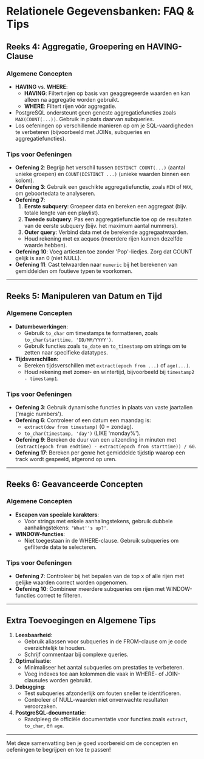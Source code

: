 
# Relationele Gegevensbanken: FAQ & Tips

## Reeks 4: Aggregatie, Groepering en HAVING-Clause

### Algemene Concepten
- **HAVING** vs. **WHERE**:
  - **HAVING**: Filtert rijen op basis van geaggregeerde waarden en kan alleen na aggregatie worden gebruikt.
  - **WHERE**: Filtert rijen vóór aggregatie.
- PostgreSQL ondersteunt geen geneste aggregatiefuncties zoals `MAX(COUNT(...))`. Gebruik in plaats daarvan subqueries.
- Los oefeningen op verschillende manieren op om je SQL-vaardigheden te verbeteren (bijvoorbeeld met JOINs, subqueries en aggregatiefuncties).

### Tips voor Oefeningen
- **Oefening 2**: Begrijp het verschil tussen `DISTINCT COUNT(...)` (aantal unieke groepen) en `COUNT(DISTINCT ...)` (unieke waarden binnen een kolom).
- **Oefening 3**: Gebruik een geschikte aggregatiefunctie, zoals `MIN` of `MAX`, om geboortedata te analyseren.
- **Oefening 7**: 
  1. **Eerste subquery**: Groepeer data en bereken een aggregaat (bijv. totale lengte van een playlist).
  2. **Tweede subquery**: Pas een aggregatiefunctie toe op de resultaten van de eerste subquery (bijv. het maximum aantal nummers).
  3. **Outer query**: Verbind data met de berekende aggregaatwaarden.
  - Houd rekening met ex aequos (meerdere rijen kunnen dezelfde waarde hebben).
- **Oefening 10**: Voeg artiesten toe zonder 'Pop'-liedjes. Zorg dat COUNT gelijk is aan 0 (niet NULL).
- **Oefening 11**: Cast telwaarden naar `numeric` bij het berekenen van gemiddelden om foutieve typen te voorkomen.

---

## Reeks 5: Manipuleren van Datum en Tijd

### Algemene Concepten
- **Datumbewerkingen**:
  - Gebruik `to_char` om timestamps te formatteren, zoals `to_char(starttime, 'DD/MM/YYYY')`.
  - Gebruik functies zoals `to_date` en `to_timestamp` om strings om te zetten naar specifieke datatypes.
- **Tijdsverschillen**:
  - Bereken tijdsverschillen met `extract(epoch from ...)` of `age(...)`. 
  - Houd rekening met zomer- en wintertijd, bijvoorbeeld bij `timestamp2 - timestamp1`.

### Tips voor Oefeningen
- **Oefening 3**: Gebruik dynamische functies in plaats van vaste jaartallen ('magic numbers').
- **Oefening 6**: Controleer of een datum een maandag is:
  - `extract(dow from timestamp)` (0 = zondag).
  - `to_char(timestamp, 'day')` (LIKE 'monday%').
- **Oefening 9**: Bereken de duur van een uitzending in minuten met `(extract(epoch from endtime) - extract(epoch from starttime)) / 60`.
- **Oefening 17**: Bereken per genre het gemiddelde tijdstip waarop een track wordt gespeeld, afgerond op uren.

---

## Reeks 6: Geavanceerde Concepten

### Algemene Concepten
- **Escapen van speciale karakters**:
  - Voor strings met enkele aanhalingstekens, gebruik dubbele aanhalingstekens: `'What''s up?'`.
- **WINDOW-functies**:
  - Niet toegestaan in de WHERE-clause. Gebruik subqueries om gefilterde data te selecteren.

### Tips voor Oefeningen
- **Oefening 7**: Controleer bij het bepalen van de top x of alle rijen met gelijke waarden correct worden opgenomen.
- **Oefening 10**: Combineer meerdere subqueries om rijen met WINDOW-functies correct te filteren.

---

## Extra Toevoegingen en Algemene Tips

1. **Leesbaarheid**:
   - Gebruik aliassen voor subqueries in de FROM-clause om je code overzichtelijk te houden.
   - Schrijf commentaar bij complexe queries.
2. **Optimalisatie**:
   - Minimaliseer het aantal subqueries om prestaties te verbeteren.
   - Voeg indexes toe aan kolommen die vaak in WHERE- of JOIN-clausules worden gebruikt.
3. **Debugging**:
   - Test subqueries afzonderlijk om fouten sneller te identificeren.
   - Controleer of NULL-waarden niet onverwachte resultaten veroorzaken.
4. **PostgreSQL-documentatie**:
   - Raadpleeg de officiële documentatie voor functies zoals `extract`, `to_char`, en `age`.

---

Met deze samenvatting ben je goed voorbereid om de concepten en oefeningen te begrijpen en toe te passen!
